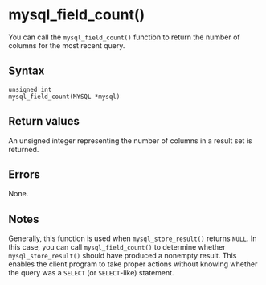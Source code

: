 mysql_field_count() 
========================================

You can call the `mysql_field_count()` function to return the number of columns for the most recent query. 

Syntax 
---------------------------

```unknow
unsigned int
mysql_field_count(MYSQL *mysql)
```



Return values 
----------------------------------

An unsigned integer representing the number of columns in a result set is returned.

Errors 
---------------------------

None.

Notes 
--------------------------

Generally, this function is used when `mysql_store_result()` returns `NULL`. In this case, you can call `mysql_field_count()` to determine whether `mysql_store_result()` should have produced a nonempty result. This enables the client program to take proper actions without knowing whether the query was a `SELECT` (or `SELECT`-like) statement.
